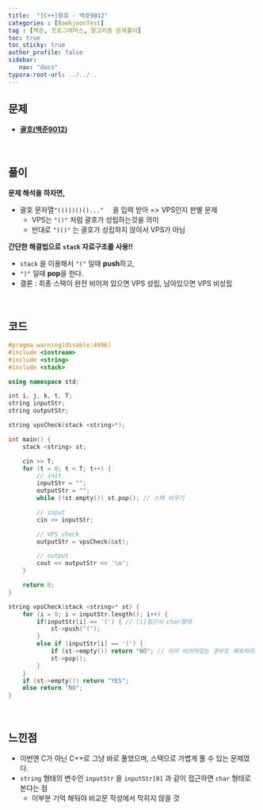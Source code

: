 ```yaml
---
title:  "[C++]괄호 - 백준9012"
categories : [BaekjoonTest]
tag : [백준, 프로그래머스, 알고리즘 문제풀이]
toc: true
toc_sticky: true
author_profile: false
sidebar:
   nav: "docs"
typora-root-url: ../../..
---
```




## 문제

* **[괄호(백준9012)](https://www.acmicpc.net/problem/9012)**

<br>

## 풀이

**문제 해석을 하자면,**

* 괄호 문자열`"(()))()()..."  ` 을 입력 받아 => VPS인지 판별 문제
  * VPS는 `"()"` 처럼 괄호가 성립하는것을 의미
  * 반대로 `"(()"` 는 괄호가 성립하지 않아서 VPS가 아님




**간단한 해결법으로 `stack` 자료구조를 사용!!**

* `stack` 을 이용해서 `"("` 일때 **push**하고,
* `")"` 일때 **pop**을 한다.
* 결론 : 최종 스택이 완전 비어져 있으면 VPS 성립, 남아있으면 VPS 비성립



<br>

## 코드

```c++
#pragma warning(disable:4996)
#include <iostream>
#include <string>
#include <stack>

using namespace std;

int i, j, k, t, T;
string inputStr;
string outputStr;

string vpsCheck(stack <string>*);

int main() {
	stack <string> st;

	cin >> T;
	for (t = 0; t < T; t++) {
		// init
		inputStr = "";
		outputStr = "";
		while (!st.empty()) st.pop(); // 스택 비우기

		// input
		cin >> inputStr;

		// VPS check
		outputStr = vpsCheck(&st);

		// output
		cout << outputStr << '\n';
	}

	return 0;
}

string vpsCheck(stack <string>* st) {
	for (i = 0; i < inputStr.length(); i++) {
		if(inputStr[i] == '(') { // [i]접근시 char형태
			st->push("(");
		}
		else if (inputStr[i] == ')') {
			if (st->empty()) return "NO"; // 이미 비어져있는 경우도 예외처리
			st->pop();
		}
	}
	if (st->empty()) return "YES";
	else return "NO";
}
```

<br>

## 느낀점

* 이번엔 C가 아닌 C++로 그냥 바로 풀었으며, 스택으로 가볍게 풀 수 있는 문제였다.
* `string` 형태의 변수인 `inputStr` 을 `inputStr[0]` 과 같이 접근하면 `char` 형태로 본다는 점
  * 이부분 기억 해둬야 비교문 작성에서 막히지 않을 것
